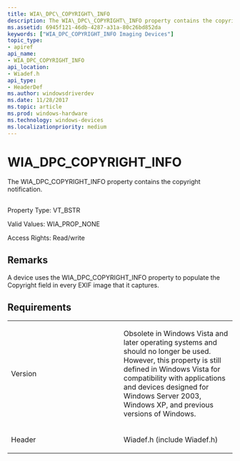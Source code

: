 ```yaml
---
title: WIA\_DPC\_COPYRIGHT\_INFO
description: The WIA\_DPC\_COPYRIGHT\_INFO property contains the copyright notification.
ms.assetid: 6945f121-46db-4287-a31a-80c26bd852da
keywords: ["WIA_DPC_COPYRIGHT_INFO Imaging Devices"]
topic_type:
- apiref
api_name:
- WIA_DPC_COPYRIGHT_INFO
api_location:
- Wiadef.h
api_type:
- HeaderDef
ms.author: windowsdriverdev
ms.date: 11/28/2017
ms.topic: article
ms.prod: windows-hardware
ms.technology: windows-devices
ms.localizationpriority: medium
---
```


# WIA\_DPC\_COPYRIGHT\_INFO


The WIA\_DPC\_COPYRIGHT\_INFO property contains the copyright notification.

## <span id="ddk_wia_dpc_copyright_info_si"></span><span id="DDK_WIA_DPC_COPYRIGHT_INFO_SI"></span>


Property Type: VT\_BSTR

Valid Values: WIA\_PROP\_NONE

Access Rights: Read/write

Remarks
-------

A device uses the WIA\_DPC\_COPYRIGHT\_INFO property to populate the Copyright field in every EXIF image that it captures.

Requirements
------------

<table>
<colgroup>
<col width="50%" />
<col width="50%" />
</colgroup>
<tbody>
<tr class="odd">
<td><p>Version</p></td>
<td><p>Obsolete in Windows Vista and later operating systems and should no longer be used. However, this property is still defined in Windows Vista for compatibility with applications and devices designed for Windows Server 2003, Windows XP, and previous versions of Windows.</p></td>
</tr>
<tr class="even">
<td><p>Header</p></td>
<td>Wiadef.h (include Wiadef.h)</td>
</tr>
</tbody>
</table>

 

 





